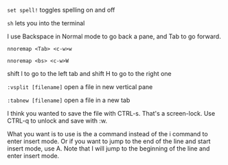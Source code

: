 `set spell!` toggles spelling on and off

`sh` lets you into the terminal

I use Backspace in Normal mode to go back a pane, and Tab to go forward. 

`nnoremap <Tab> <c-w>w`

`nnoremap <bs> <c-w>W`

shift l to go to the left tab and shift H to go to the right one

`:vsplit [filename]` open a file in new vertical pane

`:tabnew [filename]` open a file in a new tab

I think you wanted to save the file with CTRL-s. That's a screen-lock. Use CTRL-q to unlock and save with :w.

What you want is to use is the a command instead of the i command to enter insert mode. Or if you want to jump to the end of the line and start insert mode, use A. Note that I will jump to the beginning of the line and enter insert mode.
